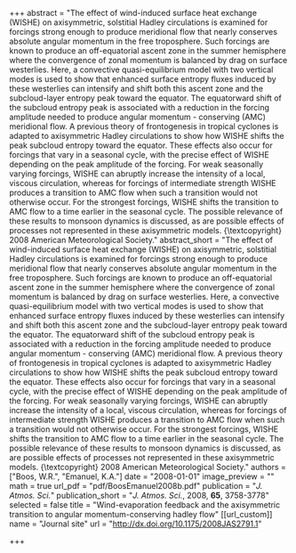 +++
abstract = "The effect of wind-induced surface heat exchange (WISHE) on axisymmetric, solstitial Hadley circulations is examined for forcings strong enough to produce meridional flow that nearly conserves absolute angular momentum in the free troposphere. Such forcings are known to produce an off-equatorial ascent zone in the summer hemisphere where the convergence of zonal momentum is balanced by drag on surface westerlies. Here, a convective quasi-equilibrium model with two vertical modes is used to show that enhanced surface entropy fluxes induced by these westerlies can intensify and shift both this ascent zone and the subcloud-layer entropy peak toward the equator. The equatorward shift of the subcloud entropy peak is associated with a reduction in the forcing amplitude needed to produce angular momentum - conserving (AMC) meridional flow. A previous theory of frontogenesis in tropical cyclones is adapted to axisymmetric Hadley circulations to show how WISHE shifts the peak subcloud entropy toward the equator. These effects also occur for forcings that vary in a seasonal cycle, with the precise effect of WISHE depending on the peak amplitude of the forcing. For weak seasonally varying forcings, WISHE can abruptly increase the intensity of a local, viscous circulation, whereas for forcings of intermediate strength WISHE produces a transition to AMC flow when such a transition would not otherwise occur. For the strongest forcings, WISHE shifts the transition to AMC flow to a time earlier in the seasonal cycle. The possible relevance of these results to monsoon dynamics is discussed, as are possible effects of processes not represented in these axisymmetric models. {\textcopyright} 2008 American Meteorological Society."
abstract_short = "The effect of wind-induced surface heat exchange (WISHE) on axisymmetric, solstitial Hadley circulations is examined for forcings strong enough to produce meridional flow that nearly conserves absolute angular momentum in the free troposphere. Such forcings are known to produce an off-equatorial ascent zone in the summer hemisphere where the convergence of zonal momentum is balanced by drag on surface westerlies. Here, a convective quasi-equilibrium model with two vertical modes is used to show that enhanced surface entropy fluxes induced by these westerlies can intensify and shift both this ascent zone and the subcloud-layer entropy peak toward the equator. The equatorward shift of the subcloud entropy peak is associated with a reduction in the forcing amplitude needed to produce angular momentum - conserving (AMC) meridional flow. A previous theory of frontogenesis in tropical cyclones is adapted to axisymmetric Hadley circulations to show how WISHE shifts the peak subcloud entropy toward the equator. These effects also occur for forcings that vary in a seasonal cycle, with the precise effect of WISHE depending on the peak amplitude of the forcing. For weak seasonally varying forcings, WISHE can abruptly increase the intensity of a local, viscous circulation, whereas for forcings of intermediate strength WISHE produces a transition to AMC flow when such a transition would not otherwise occur. For the strongest forcings, WISHE shifts the transition to AMC flow to a time earlier in the seasonal cycle. The possible relevance of these results to monsoon dynamics is discussed, as are possible effects of processes not represented in these axisymmetric models. {\textcopyright} 2008 American Meteorological Society."
authors = ["Boos, W.R.", "Emanuel, K.A."]
date = "2008-01-01"
image_preview = ""
math = true
url_pdf = "pdf/BoosEmanuel2008b.pdf"
publication = "*J. Atmos. Sci.*"
publication_short = "*J. Atmos. Sci.*, 2008, **65**, 3758-3778"
selected = false
title = "Wind-evaporation feedback and the axisymmetric transition to angular momentum-conserving hadley flow"
[[url_custom]]
   name = "Journal site"
   url = "http://dx.doi.org/10.1175/2008JAS2791.1"


+++

